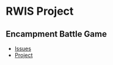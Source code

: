 # RWIS Project

## Encampment Battle Game
- [Issues](https://github.com/HoSuTa/RWIS_project/issues)
- [Project](https://github.com/HoSuTa/RWIS_project/projects/1)
